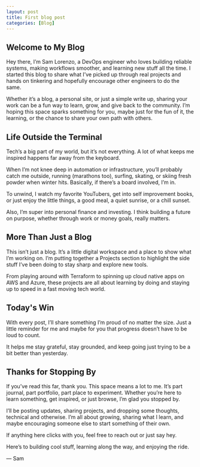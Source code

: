 ```yaml
---
layout: post
title: First blog post
categories: [Blog]
---
```


## Welcome to My Blog
Hey there, I’m Sam Lorenzo, a DevOps engineer who loves building reliable systems, making workflows smoother, and learning new stuff all the time. I started this blog to share what I’ve picked up through real projects and hands on tinkering and hopefully encourage other engineers to do the same.

Whether it’s a blog, a personal site, or just a simple write up, sharing your work can be a fun way to learn, grow, and give back to the community. I’m hoping this space sparks something for you, maybe just for the fun of it, the learning, or the chance to share your own path with others.

## Life Outside the Terminal
Tech’s a big part of my world, but it’s not everything. A lot of what keeps me inspired happens far away from the keyboard.

When I’m not knee deep in automation or infrastructure, you’ll probably catch me outside, running (marathons too), surfing, skating, or skiing fresh powder when winter hits. Basically, if there’s a board involved, I’m in.

To unwind, I watch my favorite YouTubers, get into self improvement books, or just enjoy the little things, a good meal, a quiet sunrise, or a chill sunset. 

Also, I’m super into personal finance and investing. I think building a future on purpose, whether through work or money goals, really matters.

## More Than Just a Blog
This isn’t just a blog. It’s a little digital workspace and a place to show what I’m working on. I’m putting together a Projects section to highlight the side stuff I’ve been doing to stay sharp and explore new tools.

From playing around with Terraform to spinning up cloud native apps on AWS and Azure, these projects are all about learning by doing and staying up to speed in a fast moving tech world.

## Today's Win
With every post, I’ll share something I’m proud of no matter the size. Just a little reminder for me and maybe for you that progress doesn’t have to be loud to count.

It helps me stay grateful, stay grounded, and keep going just trying to be a bit better than yesterday.

## Thanks for Stopping By
If you’ve read this far, thank you. This space means a lot to me. It’s part journal, part portfolio, part place to experiment. Whether you’re here to learn something, get inspired, or just browse, I’m glad you stopped by.

I’ll be posting updates, sharing projects, and dropping some thoughts, technical and otherwise. I’m all about growing, sharing what I learn, and maybe encouraging someone else to start something of their own.

If anything here clicks with you, feel free to reach out or just say hey.

Here’s to building cool stuff, learning along the way, and enjoying the ride.

— Sam